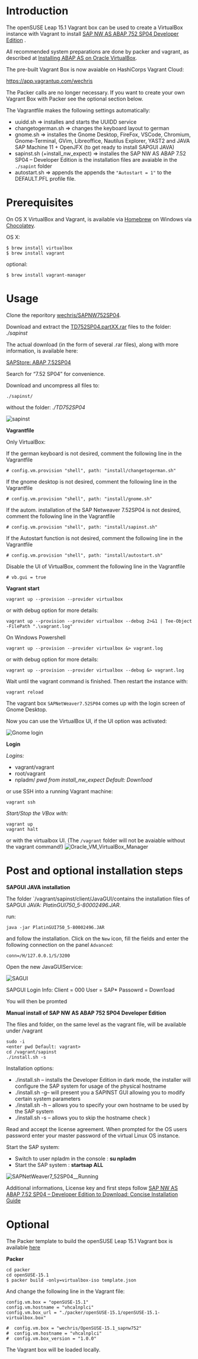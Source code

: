 Introduction
============
The openSUSE Leap 15.1 Vagrant box can be used to create a VirtualBox instance with Vagrant to install [SAP NW AS ABAP 752 SP04 Developer Edition](https://blogs.sap.com/2019/07/01/as-abap-752-sp04-developer-edition-to-download/) .
 
 All recommended system preparations are done by packer and vagrant, as described at [Installing ABAP AS on Oracle VirtualBox](https://www.sap.com/documents/2019/09/32638f18-687d-0010-87a3-c30de2ffd8ff.html).

 The pre-built Vagrant Box is now avaiable on HashiCorps Vagrant Cloud:

 https://app.vagrantup.com/wechris

 The Packer calls are no longer necessary. If you want to create your own Vagrant Box with Packer see the optional section below.

 The Vagrantfile makes the following settings automatically:
 - uuidd.sh => installes and starts the UUIDD service
 - changetogerman.sh => changes the keyboard layout to german
 - gnome.sh => installes the Gnome Desktop, FireFox, VSCode, Chromium, Gnome-Terminal, GVim, Libreoffice, Nautilus Explorer, YAST2 and JAVA SAP Machine 11 + OpenJFX (to get ready to install SAPGUI JAVA)
 - sapinst.sh (+install_nw_expect) => installes the SAP NW AS ABAP 7.52 SP04 – Developer Edition is the installation files are avaiable in the `./sapint` folder
 - autostart.sh => appends the appends the `"Autostart = 1"` to the DEFAULT.PFL profile file.
 
Prerequisites
=============
 
On OS X VirtualBox and Vagrant, is available via [Homebrew](http://brew.sh/) on Windows via [Chocolatey](https://chocolatey.org).

OS X: 
```
$ brew install virtualbox
$ brew install vagrant
```
optional:
```
$ brew install vagrant-manager
```
 
Usage
=====
Clone the reporitory [wechris/SAPNW752SP04](https://github.com/wechris/SAPNW752SP04). 

Download and extract the [TD752SP04.partXX.rar](https://developers.sap.com/trials-downloads.html) files to the folder: *./sapinst*

The actual download (in the form of several .rar files), along with more information, is available here:

[SAPStore: ABAP 7.52SP04](https://developers.sap.com/trials-downloads.html)

Search for “7.52 SP04” for convenience.

Download and uncompress all files to:

```
./sapinst/
```
without the folder: *./TD752SP04*

![sapinst](./img/folders.jpg)

**Vagrantfile**

Only VirtualBox:

If the german keyboard is not desired, comment the following line in the Vagrantfile
````
# config.vm.provision "shell", path: "install/changetogerman.sh"
````
If the gnome desktop is not desired, comment the following line in the Vagrantfile
````
# config.vm.provision "shell", path: "install/gnome.sh"
````

If the autom. installation of the SAP Netweaver 7.52SP04 is not desired, comment the following line in the Vagrantfile
````
# config.vm.provision "shell", path: "install/sapinst.sh"
````

If the Autostart function is not desired, comment the following line in the Vagrantfile

````
# config.vm.provision "shell", path: "install/autostart.sh"
````

Disable the UI of VirtualBox, comment the following line in the Vagrantfile

````
# vb.gui = true
````

**Vagrant start**

```
vagrant up --provision --provider virtualbox
```
or with debug option for more details:
```
vagrant up --provision --provider virtualbox --debug 2>&1 | Tee-Object -FilePath ".\vagrant.log"
```
On Windows Powershell
```
vagrant up --provision --provider virtualbox &> vagrant.log
```
or with debug option for more details:
```
vagrant up --provision --provider virtualbox --debug &> vagrant.log
```

Wait until the vagrant command is finished. Then restart the instance with:
```
vagrant reload
```

The vagrant box `SAPNetWeaver7.52SP04` comes up with the login screen of Gnome Desktop.



Now you can use the VirtualBox UI, if the UI option was activated:

![Gnome login](./img/gnome_login.jpg)

**Login**

*Logins:*
- vagrant/vagrant
- root/vagrant
- npladm/ *pwd from install_nw_expect Default: Down1oad*

or use SSH into a running Vagrant machine:
```
vagrant ssh
```

*Start/Stop the VBox with:*
````
vagrant up
vagrant halt
````
or with the virtualbox UI. (The `/vagrant` folder will not be avaiable without the vagrant command!)
![Oracle_VM_VirtualBox_Manager](./img/Oracle_VM_VirtualBox_Manager.jpg)

Post and optional installation steps
===

**SAPGUI JAVA installation**

The folder `/vagrant/sapinst/client/JavaGUI/contains the installation files of SAPGUI JAVA: _PlatinGUI750_5-80002496.JAR_.

run:
```
java -jar PlatinGUI750_5-80002496.JAR
```
and follow the installation. Click on the `New` icon, fill the fields and enter the following connection on the panel `Advanced`:
````
conn=/H/127.0.0.1/S/3200
````
Open the new JavaGUIService:

![SAGUI](./img/sapgui.jpg)

SAPGUI Login Info: 
Client = 000
User = SAP*
Passowrd = Down1oad

You will then be promted 

**Manual install of SAP NW AS ABAP 752 SP04 Developer Edition**

The files and folder, on the same level as the vagrant file, will be available under /vagrant
````
sudo -i
<enter pwd Default: vagrant>
cd /vagrant/sapinst
./install.sh -s
````
Installation options:

* ./install.sh – installs the Developer Edition in dark mode, the installer will configure the SAP system for usage of the physical hostname
* ./install.sh -g– will present you a SAPINST GUI allowing you to modify certain system parameters
* ./install.sh -h <own hostname>– allows you to specify your own hostname to be used by the SAP system
* ./install.sh -s – allows you to skip the hostname check )

Read and accept the license agreement.
When prompted for the OS users password enter your master password of the virtual Linux OS instance.

Start the SAP system:
- Switch to user npladm in the console : **su npladm**
- Start the SAP system : **startsap ALL**

![SAPNetWeaver7_52SP04__Running](./img/SAPNetWeaver7_52SP04__Running.jpg)

Additional informations, License key and first steps follow [SAP NW AS ABAP 7.52 SP04 – Developer Edition to Download: Concise Installation Guide](https://blogs.sap.com/2019/10/01/as-abap-7.52-sp04-developer-edition-concise-installation-guide/)

Optional
=====

The Packer template to build the openSUSE Leap 15.1 Vagrant box is available [here](https://github.com/wechris/SAPNW752SP04/tree/master/packer/openSUSE-Leap-15.1)

**Packer** 
```
cd packer
cd openSUSE-15.1
$ packer build -only=virtualbox-iso template.json
```

And change the following line in the Vagrant file:
```
config.vm.box = "openSUSE-15.1"
config.vm.hostname = "vhcalnplci"
config.vm.box_url = "./packer/openSUSE-15.1/openSUSE-15.1-virtualbox.box"

#  config.vm.box = "wechris/OpenSUSE-15.1_sapnw752"
#  config.vm.hostname = "vhcalnplci"
#  config.vm.box_version = "1.0.0"
```
The Vagrant box will be loaded locally.
